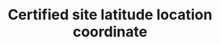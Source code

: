 ---
title: 'Certified site latitude location coordinate'
field: 'is.certifiedSite.lat'
slug: 'certification-certified-site-latitude-location-coordinate'
description: 'Latitude location coordinates in decimal degrees (DD). Recording 4 digits to the right of the decimal provides an accuracy of 10m.'
comment: 'Example of a latitude coordinate in Bolivia: -16.9013'
required: False
module: 'Certified resource or site'
cluster: 'Certification'
policy: 'Geo value. Single value only.'
---